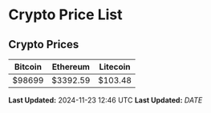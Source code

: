 # Crypto Price List

## Crypto Prices
| Bitcoin | Ethereum | Litecoin |
| ------- | -------- | -------- |
| $98699 | $3392.59 | $103.48 |
**Last Updated:** 2024-11-23 12:46 UTC
**Last Updated:** $DATE$
